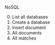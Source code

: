 NoSQL

0. List all databases 
1. Create a database 
2. Insert document 
3. All documents 
4. All matches 
